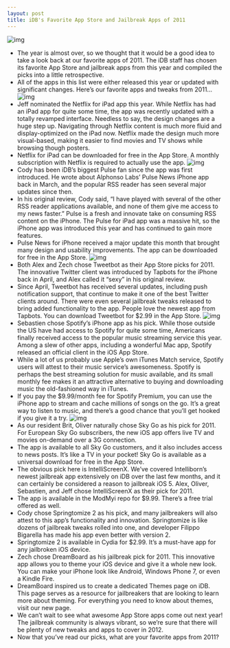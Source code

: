 ```yaml
---
layout: post
title: iDB's Favorite App Store and Jailbreak Apps of 2011
---
```

![img](http://media.idownloadblog.com/wp-content/uploads/2011/12/iDownloadBlog_Logo_final-e1310494357166.png)
* The year is almost over, so we thought that it would be a good idea to take a look back at our favorite apps of 2011. The iDB staff has chosen its favorite App Store and jailbreak apps from this year and compiled the picks into a little retrospective.
* All of the apps in this list were either released this year or updated with significant changes. Here’s our favorite apps and tweaks from 2011…
![img](http://media.idownloadblog.com/wp-content/uploads/2011/12/tablet_redesign_us_en-e1321372616718.png)
* Jeff nominated the Netflix for iPad app this year. While Netflix has had an iPad app for quite some time, the app was recently updated with a totally revamped interface. Needless to say, the design changes are a huge step up. Navigating through Netflix content is much more fluid and display-optimized on the iPad now. Netflix made the design much more visual-based, making it easier to find movies and TV shows while browsing though posters.
* Netflix for iPad can be downloaded for free in the App Store. A monthly subscription with Netflix is required to actually use the app.
![img](http://media.idownloadblog.com/wp-content/uploads/2011/12/IMG_0402-e1325285714362.jpg)
* Cody has been iDB’s biggest Pulse fan since the app was first introduced. He wrote about Alphonso Labs’ Pulse News iPhone app back in March, and the popular RSS reader has seen several major updates since then.
* In his original review, Cody said, “I have played with several of the other RSS reader applications available, and none of them give me access to my news faster.” Pulse is a fresh and innovate take on consuming RSS content on the iPhone. The Pulse for iPad app was a massive hit, so the iPhone app was introduced this year and has continued to gain more features.
* Pulse News for iPhone received a major update this month that brought many design and usability improvements. The app can be downloaded for free in the App Store.
![img](http://media.idownloadblog.com/wp-content/uploads/2011/12/Screen-Shot-2011-12-09-at-6.54.39-PM.jpg)
* Both Alex and Zech chose Tweetbot as their App Store picks for 2011. The innovative Twitter client was introduced by Tapbots for the iPhone back in April, and Alex called it “sexy” in his original review.
* Since April, Tweetbot has received several updates, including push notification support, that continue to make it one of the best Twitter clients around. There were even several jailbreak tweaks released to bring added functionality to the app. People love the newest app from Tapbots. You can download Tweetbot for $2.99 in the App Store.
![img](http://media.idownloadblog.com/wp-content/uploads/2011/12/Spotify-app-2.jpeg)
* Sebastien chose Spotify’s iPhone app as his pick. While those outside the US have had access to Spotify for quite some time, Americans finally received access to the popular music streaming service this year. Among a slew of other apps, including a wonderful Mac app, Spotify released an official client in the iOS App Store.
* While a lot of us probably use Apple’s own iTunes Match service, Spotify users will attest to their music service’s awesomeness. Spotify is perhaps the best streaming solution for music available, and its small monthly fee makes it an attractive alternative to buying and downloading music the old-fashioned way in iTunes.
* If you pay the $9.99/month fee for Spotify Premium, you can use the iPhone app to stream and cache millions of songs on the go. It’s a great way to listen to music, and there’s a good chance that you’ll get hooked if you give it a try.
![img](http://media.idownloadblog.com/wp-content/uploads/2011/12/mzl.psljccfj.480x480-75.jpg)
* As our resident Brit, Oliver naturally chose Sky Go as his pick for 2011. For European Sky Go subscribers, the new iOS app offers live TV and movies on-demand over a 3G connection.
* The app is available to all Sky Go customers, and it also includes access to news posts. It’s like a TV in your pocket! Sky Go is available as a universal download for free in the App Store.
* The obvious pick here is IntelliScreenX. We’ve covered Intelliborn’s newest jailbreak app extensively on iDB over the last few months, and it can certainly be considered a reason to jailbreak iOS 5. Alex, Oliver, Sebastien, and Jeff chose IntelliScreenX as their pick for 2011.
* The app is available in the ModMyi repo for $9.99. There’s a free trial offered as well.
* Cody chose Springtomize 2 as his pick, and many jailbreakers will also attest to this app’s functionality and innovation. Springtomize is like dozens of jailbreak tweaks rolled into one, and developer Filippo Bigarella has made his app even better with version 2.
* Springtomize 2 is available in Cydia for $2.99. It’s a must-have app for any jailbroken iOS device.
* Zech chose DreamBoard as his jailbreak pick for 2011. This innovative app allows you to theme your iOS device and give it a whole new look. You can make your iPhone look like Android, Windows Phone 7, or even a Kindle Fire.
* DreamBoard inspired us to create a dedicated Themes page on iDB. This page serves as a resource for jailbreakers that are looking to learn more about theming. For everything you need to know about themes, visit our new page.
* We can’t wait to see what awesome App Store apps come out next year! The jailbreak community is always vibrant, so we’re sure that there will be plenty of new tweaks and apps to cover in 2012.
* Now that you’ve read our picks, what are your favorite apps from 2011?

